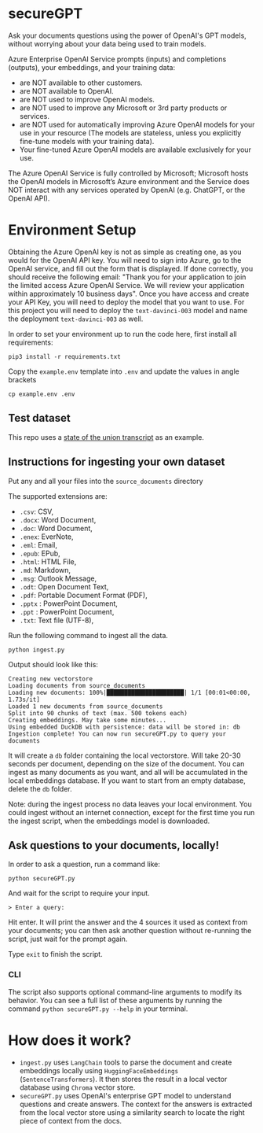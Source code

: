 # secureGPT
Ask your documents questions using the power of OpenAI's GPT models, without worrying about your data being used to train models.

Azure Enterprise OpenAI Service prompts (inputs) and completions (outputs), your embeddings, and your training data:
* are NOT available to other customers.
* are NOT available to OpenAI.
* are NOT used to improve OpenAI models.
* are NOT used to improve any Microsoft or 3rd party products or services.
* are NOT used for automatically improving Azure OpenAI models for your use in your resource (The models are stateless, unless you explicitly fine-tune models with your training data).
* Your fine-tuned Azure OpenAI models are available exclusively for your use.
  
The Azure OpenAI Service is fully controlled by Microsoft; Microsoft hosts the OpenAI models in Microsoft’s Azure environment and the Service does NOT interact with any services operated by OpenAI (e.g. ChatGPT, or the OpenAI API).

# Environment Setup

Obtaining the Azure OpenAI key is not as simple as creating one, as you would for the OpenAI API key. You will need to sign into Azure, go to the OpenAI service, and fill out the form that is displayed. If done correctly, you should receive the following email: "Thank you for your application to join the limited access Azure OpenAI Service. We will review your application within approximately 10 business days". Once you have access and create your API Key, you will need to deploy the model that you want to use. For this project you will need to deploy the `text-davinci-003` model and name the deployment `text-davinci-003` as well. 

In order to set your environment up to run the code here, first install all requirements:

```shell
pip3 install -r requirements.txt
```

Copy the `example.env` template into `.env` and update the values in angle brackets
```shell
cp example.env .env
```

## Test dataset
This repo uses a [state of the union transcript](https://github.com/imartinez/privateGPT/blob/main/source_documents/state_of_the_union.txt) as an example.

## Instructions for ingesting your own dataset

Put any and all your files into the `source_documents` directory

The supported extensions are:

   - `.csv`: CSV,
   - `.docx`: Word Document,
   - `.doc`: Word Document,
   - `.enex`: EverNote,
   - `.eml`: Email,
   - `.epub`: EPub,
   - `.html`: HTML File,
   - `.md`: Markdown,
   - `.msg`: Outlook Message,
   - `.odt`: Open Document Text,
   - `.pdf`: Portable Document Format (PDF),
   - `.pptx` : PowerPoint Document,
   - `.ppt` : PowerPoint Document,
   - `.txt`: Text file (UTF-8),

Run the following command to ingest all the data.

```shell
python ingest.py
```

Output should look like this:

```shell
Creating new vectorstore
Loading documents from source_documents
Loading new documents: 100%|██████████████████████| 1/1 [00:01<00:00,  1.73s/it]
Loaded 1 new documents from source_documents
Split into 90 chunks of text (max. 500 tokens each)
Creating embeddings. May take some minutes...
Using embedded DuckDB with persistence: data will be stored in: db
Ingestion complete! You can now run secureGPT.py to query your documents
```

It will create a `db` folder containing the local vectorstore. Will take 20-30 seconds per document, depending on the size of the document.
You can ingest as many documents as you want, and all will be accumulated in the local embeddings database.
If you want to start from an empty database, delete the `db` folder.

Note: during the ingest process no data leaves your local environment. You could ingest without an internet connection, except for the first time you run the ingest script, when the embeddings model is downloaded.

## Ask questions to your documents, locally!
In order to ask a question, run a command like:

```shell
python secureGPT.py
```

And wait for the script to require your input.

```plaintext
> Enter a query:
```

Hit enter. It will print the answer and the 4 sources it used as context from your documents; you can then ask another question without re-running the script, just wait for the prompt again.

Type `exit` to finish the script.


### CLI
The script also supports optional command-line arguments to modify its behavior. You can see a full list of these arguments by running the command ```python secureGPT.py --help``` in your terminal.


# How does it work?

- `ingest.py` uses `LangChain` tools to parse the document and create embeddings locally using `HuggingFaceEmbeddings` (`SentenceTransformers`). It then stores the result in a local vector database using `Chroma` vector store.
- `secureGPT.py` uses OpenAI's enterprise GPT model to understand questions and create answers. The context for the answers is extracted from the local vector store using a similarity search to locate the right piece of context from the docs.
